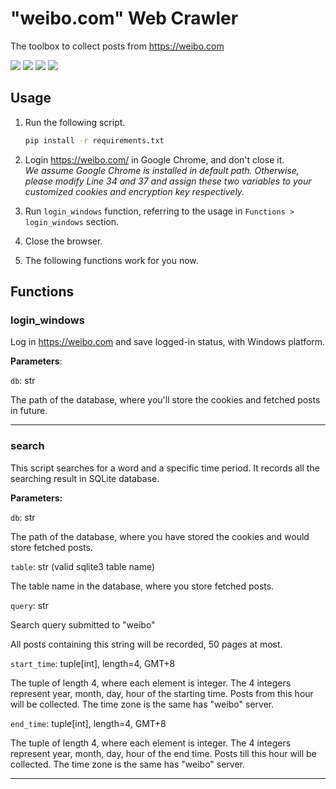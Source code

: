 # "weibo.com" Web Crawler

 The toolbox to collect posts from https://weibo.com

![](https://shields.io/badge/OS-Windows_10_64--bit-lightgray)
![](https://shields.io/badge/dependencies-Google_Chrome>=96-blue)
![](https://shields.io/badge/dependencies-Python_3.11-blue)
![](https://shields.io/badge/tests-Google_Chrome_113_✔-brightgreen)

## Usage

1. Run the following script.
   ```bash
   pip install -r requirements.txt
   ```

2. Login https://weibo.com/ in Google Chrome, and don't close it. <br>
   *We assume Google Chrome is installed in default path. Otherwise, please modify Line 34 and 37 and assign these two variables to your customized cookies and encryption key respectively.*

3. Run `login_windows` function, referring to the usage in `Functions > login_windows` section.

4. Close the browser.

5. The following functions work for you now.

## Functions

### login_windows

Log in https://weibo.com and save logged-in status, with Windows platform.

**Parameters**:

`db`: str

The path of the database, where you'll store the cookies and fetched posts in future.

---

### search

This script searches for a word and a specific time period.  It records all the searching result in SQLite database.

**Parameters:**

`db`: str

The path of the database, where you have stored the cookies and would store fetched posts.

`table`: str (valid sqlite3 table name)

The table name in the database, where you store fetched posts.

`query`: str

Search query submitted to "weibo"

All posts containing this string will be recorded, 50 pages at most.

`start_time`: tuple[int], length=4, GMT+8

The tuple of length 4, where each element is integer. The 4 integers represent year, month, day, hour of the starting time. Posts from this hour will be collected. The time zone is the same has "weibo" server.

`end_time`: tuple[int], length=4, GMT+8

The tuple of length 4, where each element is integer. The 4 integers represent year, month, day, hour of the end time. Posts till this hour will be collected. The time zone is the same has "weibo" server.

---
